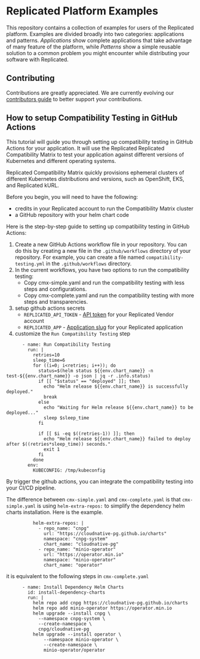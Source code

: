 # Replicated Platform Examples

This repository contains a collection of examples for users of the Replicated
platform. Examples are divided broadly into two categories: applications and
patterns. _Applications_ show complete applications that take advantage of many
feature of the platform, while _Patterns_ show a simple reusable solution to a
common problem you might encounter while distributing your software with
Replicated.

## Contributing

Contributions are greatly appreciated. We are currently evolving our
[contributors guide](Contributing.md) to better support your contributions.


## How to setup Compatibility Testing in GitHub Actions

This tutorial will guide you through setting up compatibility testing in GitHub Actions for your application. It will use the Replicated Replicated Compatibility Matrix to test your application against different versions of Kubernetes and different operating systems.

Replicated Compatibility Matrix quickly provisions ephemeral clusters of different Kubernetes distributions and versions, such as OpenShift, EKS, and Replicated kURL.

Before you begin, you will need to have the following:
- credits in your Replicated account to run the Compatibility Matrix cluster
- a GitHub repository with your helm chart code

Here is the step-by-step guide to setting up compatibility testing in GitHub Actions:

1. Create a new GitHub Actions workflow file in your repository. You can do this by creating a new file in the `.github/workflows` directory of your repository. For example, you can create a file named `compatibility-testing.yml` in the `.github/workflows` directory.
2. In the current workflows, you have two options to run the compatibility testing:
    - Copy cmx-simple.yaml and run the compatibility testing with less steps and configurations.
    - Copy cmx-complete.yaml and run the compatibility testing with more steps and transparencies.
3. setup github actions secrets
    - `REPLICATED_API_TOKEN` - [API token](https://docs.replicated.com/reference/replicated-cli-installing#replicated_api_token) for your Replicated Vendor account
    - `REPLICATED_APP` - [Application slug](https://docs.replicated.com/reference/replicated-cli-installing#replicated_app) for your Replicated application
4. customize the `Run Compatibility Testing` step 
```
      - name: Run Compatibility Testing
        run: |
          retries=10
          sleep_time=6
          for ((i=0; i<retries; i++)); do
            status=$(helm status ${{env.chart_name}} -n test-${{env.chart_name}} -o json | jq -r .info.status)
            if [[ "$status" == "deployed" ]]; then
              echo "Helm release ${{env.chart_name}} is successfully deployed."
              break
            else
              echo "Waiting for Helm release ${{env.chart_name}} to be deployed..."
              sleep $sleep_time
            fi

            if [[ $i -eq $((retries-1)) ]]; then
              echo "Helm release ${{env.chart_name}} failed to deploy after $((retries*sleep_time)) seconds."
              exit 1
            fi
          done
        env:
          KUBECONFIG: /tmp/kubeconfig
```

By trigger the github actions, you can integrate the compatibility testing into your CI/CD pipeline. 

The difference between `cmx-simple.yaml` and `cmx-complete.yaml` is that `cmx-simple.yaml` is using `helm-extra-repos:` to simplify the dependency helm charts installation. Here is the example.
```
          helm-extra-repos: |
            - repo_name: "cnpg"
              url: "https://cloudnative-pg.github.io/charts"
              namespace: "cnpg-system"
              chart_name: "cloudnative-pg"
            - repo_name: "minio-operator"
              url: "https://operator.min.io"
              namespace: "minio-operator"
              chart_name: "operator"
```
it is equivalent to the following steps in `cmx-complete.yaml`
```
      - name: Install Dependency Helm Charts
        id: install-dependency-charts
        run: |
          helm repo add cnpg https://cloudnative-pg.github.io/charts
          helm repo add minio-operator https://operator.min.io
          helm upgrade --install cnpg \
            --namespace cnpg-system \
            --create-namespace \
            cnpg/cloudnative-pg
          helm upgrade --install operator \
              --namespace minio-operator \
              --create-namespace \
              minio-operator/operator
```
